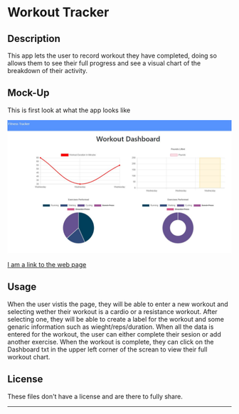 # Workout Tracker

## Description


This app lets the user to record workout they have completed, doing so allows them to see their full progress and see a visual chart of the breakdown of their activity. 


## Mock-Up

This is first look at what the app looks like

![Weather Dashboard](./assets/workoutDashboard.JPG)

[I am a link to the web page](https://salty-sierra-79578.herokuapp.com/)

## Usage 



When the user vistis the page, they will be able to enter a new workout and selecting wether their workout is a cardio or a resistance workout. After selecting one, they will be able to create a label for the workout and some genaric information such as wieght/reps/duration. When all the data is entered for the workout, the user can either complete their sesion or add another exercise. When the workout is complete, they can click on the Dashboard txt in the upper left corner of the screan to view their full workout chart. 



## License

These files don't have a license and are there to fully share.

---